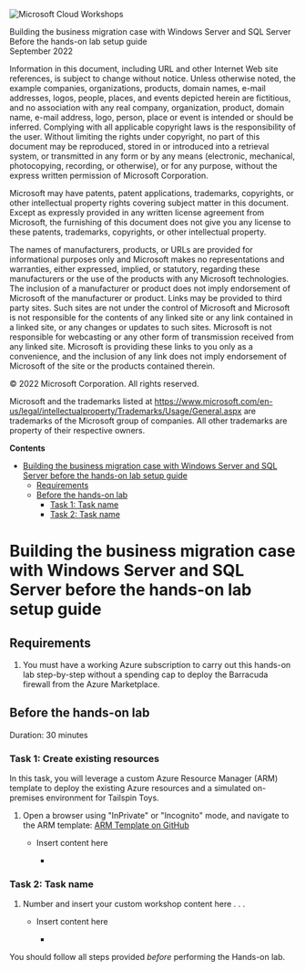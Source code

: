 ![](https://github.com/Microsoft/MCW-Template-Cloud-Workshop/raw/main/Media/ms-cloud-workshop.png "Microsoft Cloud Workshops")

<div class="MCWHeader1">
Building the business migration case with Windows Server and SQL Server
</div>

<div class="MCWHeader2">
Before the hands-on lab setup guide
</div>

<div class="MCWHeader3">
September 2022
</div>


Information in this document, including URL and other Internet Web site references, is subject to change without notice. Unless otherwise noted, the example companies, organizations, products, domain names, e-mail addresses, logos, people, places, and events depicted herein are fictitious, and no association with any real company, organization, product, domain name, e-mail address, logo, person, place or event is intended or should be inferred. Complying with all applicable copyright laws is the responsibility of the user. Without limiting the rights under copyright, no part of this document may be reproduced, stored in or introduced into a retrieval system, or transmitted in any form or by any means (electronic, mechanical, photocopying, recording, or otherwise), or for any purpose, without the express written permission of Microsoft Corporation.

Microsoft may have patents, patent applications, trademarks, copyrights, or other intellectual property rights covering subject matter in this document. Except as expressly provided in any written license agreement from Microsoft, the furnishing of this document does not give you any license to these patents, trademarks, copyrights, or other intellectual property.

The names of manufacturers, products, or URLs are provided for informational purposes only and Microsoft makes no representations and warranties, either expressed, implied, or statutory, regarding these manufacturers or the use of the products with any Microsoft technologies. The inclusion of a manufacturer or product does not imply endorsement of Microsoft of the manufacturer or product. Links may be provided to third party sites. Such sites are not under the control of Microsoft and Microsoft is not responsible for the contents of any linked site or any link contained in a linked site, or any changes or updates to such sites. Microsoft is not responsible for webcasting or any other form of transmission received from any linked site. Microsoft is providing these links to you only as a convenience, and the inclusion of any link does not imply endorsement of Microsoft of the site or the products contained therein.

© 2022 Microsoft Corporation. All rights reserved.

Microsoft and the trademarks listed at <https://www.microsoft.com/en-us/legal/intellectualproperty/Trademarks/Usage/General.aspx> are trademarks of the Microsoft group of companies. All other trademarks are property of their respective owners.

**Contents**

<!-- TOC -->

- [Building the business migration case with Windows Server and SQL Server before the hands-on lab setup guide](#building-the-business-migration-case-with-windows-server-and-sql-server-before-the-hands-on-lab-setup-guide)
    - [Requirements](#requirements)
    - [Before the hands-on lab](#before-the-hands-on-lab)
        - [Task 1: Task name](#task-1-task-name)
        - [Task 2: Task name](#task-2-task-name)

<!-- /TOC -->

# Building the business migration case with Windows Server and SQL Server before the hands-on lab setup guide

## Requirements

1. You must have a working Azure subscription to carry out this hands-on lab step-by-step without a spending cap to deploy the Barracuda firewall from the Azure Marketplace.

## Before the hands-on lab

Duration: 30 minutes

### Task 1: Create existing resources

In this task, you will leverage a custom Azure Resource Manager (ARM) template to deploy the existing Azure resources and a simulated on-premises environment for Tailspin Toys.

1.  Open a browser using "InPrivate" or "Incognito" mode, and navigate to the ARM template: [ARM Template on GitHub](https://github.com/solliancenet/Building-the-business-migration-case-with-Windows-Server-and-SQL-Server/tree/lab/Hands-on%20lab/resources/deployment)

    -  Insert content here

        -  

### Task 2: Task name

1.  Number and insert your custom workshop content here . . . 
    -  Insert content here

        -  

You should follow all steps provided *before* performing the Hands-on lab.
